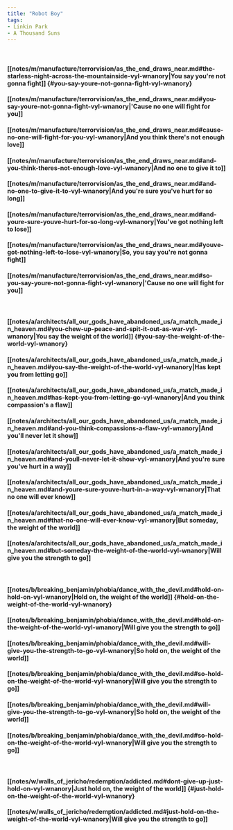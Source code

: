 ```yaml
---
title: "Robot Boy"
tags:
- Linkin Park
- A Thousand Suns
---
```

&nbsp;
#### [[notes/m/manufacture/terrorvision/as_the_end_draws_near.md#the-starless-night-across-the-mountainside-vyl-wnanory|You say you're not gonna fight]] {#you-say-youre-not-gonna-fight-vyl-wnanory}
#### [[notes/m/manufacture/terrorvision/as_the_end_draws_near.md#you-say-youre-not-gonna-fight-vyl-wnanory|'Cause no one will fight for you]]
#### [[notes/m/manufacture/terrorvision/as_the_end_draws_near.md#cause-no-one-will-fight-for-you-vyl-wnanory|And you think there's not enough love]]
#### [[notes/m/manufacture/terrorvision/as_the_end_draws_near.md#and-you-think-theres-not-enough-love-vyl-wnanory|And no one to give it to]]
#### [[notes/m/manufacture/terrorvision/as_the_end_draws_near.md#and-no-one-to-give-it-to-vyl-wnanory|And you're sure you've hurt for so long]]
#### [[notes/m/manufacture/terrorvision/as_the_end_draws_near.md#and-youre-sure-youve-hurt-for-so-long-vyl-wnanory|You've got nothing left to lose]]
#### [[notes/m/manufacture/terrorvision/as_the_end_draws_near.md#youve-got-nothing-left-to-lose-vyl-wnanory|So, you say you're not gonna fight]]
#### [[notes/m/manufacture/terrorvision/as_the_end_draws_near.md#so-you-say-youre-not-gonna-fight-vyl-wnanory|'Cause no one will fight for you]]
&nbsp;
#### [[notes/a/architects/all_our_gods_have_abandoned_us/a_match_made_in_heaven.md#you-chew-up-peace-and-spit-it-out-as-war-vyl-wnanory|You say the weight of the world]] {#you-say-the-weight-of-the-world-vyl-wnanory}
#### [[notes/a/architects/all_our_gods_have_abandoned_us/a_match_made_in_heaven.md#you-say-the-weight-of-the-world-vyl-wnanory|Has kept you from letting go]]
#### [[notes/a/architects/all_our_gods_have_abandoned_us/a_match_made_in_heaven.md#has-kept-you-from-letting-go-vyl-wnanory|And you think compassion's a flaw]]
#### [[notes/a/architects/all_our_gods_have_abandoned_us/a_match_made_in_heaven.md#and-you-think-compassions-a-flaw-vyl-wnanory|And you'll never let it show]]
#### [[notes/a/architects/all_our_gods_have_abandoned_us/a_match_made_in_heaven.md#and-youll-never-let-it-show-vyl-wnanory|And you're sure you've hurt in a way]]
#### [[notes/a/architects/all_our_gods_have_abandoned_us/a_match_made_in_heaven.md#and-youre-sure-youve-hurt-in-a-way-vyl-wnanory|That no one will ever know]]
#### [[notes/a/architects/all_our_gods_have_abandoned_us/a_match_made_in_heaven.md#that-no-one-will-ever-know-vyl-wnanory|But someday, the weight of the world]]
#### [[notes/a/architects/all_our_gods_have_abandoned_us/a_match_made_in_heaven.md#but-someday-the-weight-of-the-world-vyl-wnanory|Will give you the strength to go]]
&nbsp;
#### [[notes/b/breaking_benjamin/phobia/dance_with_the_devil.md#hold-on-hold-on-vyl-wnanory|Hold on, the weight of the world]] {#hold-on-the-weight-of-the-world-vyl-wnanory}
#### [[notes/b/breaking_benjamin/phobia/dance_with_the_devil.md#hold-on-the-weight-of-the-world-vyl-wnanory|Will give you the strength to go]]
#### [[notes/b/breaking_benjamin/phobia/dance_with_the_devil.md#will-give-you-the-strength-to-go-vyl-wnanory|So hold on, the weight of the world]]
#### [[notes/b/breaking_benjamin/phobia/dance_with_the_devil.md#so-hold-on-the-weight-of-the-world-vyl-wnanory|Will give you the strength to go]]
#### [[notes/b/breaking_benjamin/phobia/dance_with_the_devil.md#will-give-you-the-strength-to-go-vyl-wnanory|So hold on, the weight of the world]]
#### [[notes/b/breaking_benjamin/phobia/dance_with_the_devil.md#so-hold-on-the-weight-of-the-world-vyl-wnanory|Will give you the strength to go]]
&nbsp;
#### [[notes/w/walls_of_jericho/redemption/addicted.md#dont-give-up-just-hold-on-vyl-wnanory|Just hold on, the weight of the world]] {#just-hold-on-the-weight-of-the-world-vyl-wnanory}
#### [[notes/w/walls_of_jericho/redemption/addicted.md#just-hold-on-the-weight-of-the-world-vyl-wnanory|Will give you the strength to go]]
